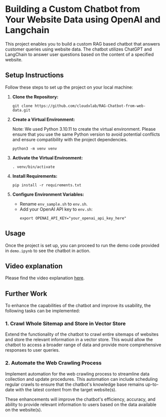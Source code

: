 # Building a Custom Chatbot from Your Website Data using OpenAI and Langchain

This project enables you to build a custom RAG based chatbot that answers customer queries using website data. The chatbot utilizes ChatGPT and LangChain to answer user questions based on the content of a specified website.

## Setup Instructions

Follow these steps to set up the project on your local machine:

1. **Clone the Repository:**
   ```
   git clone https://github.com/cloudxlab/RAG-Chatbot-from-web-data.git
   ```

2. **Create a Virtual Environment:**

   Note: We used Python 3.10.11 to create the virtual environment. Please ensure that you use the same Python version to avoid potential conflicts and ensure compatibility with the project dependencies.
   ```
   python3 -m venv venv
   ```

4. **Activate the Virtual Environment:**
   ```
   . venv/bin/activate
   ```

5. **Install Requirements:**
   ```
   pip install -r requirements.txt
   ```

6. **Configure Environment Variables:**
   - Rename `env_sample.sh` to `env.sh`.
   - Add your OpenAI API key to `env.sh`:
     ```
     export OPENAI_API_KEY="your_openai_api_key_here"
     ```

## Usage

Once the project is set up, you can proceed to run the demo code provided in `demo.ipynb` to see the chatbot in action.

## Video explanation

Please find the video explanation [here](https://youtube.com/live/RMt7UaVs33A).

## Further Work

To enhance the capabilities of the chatbot and improve its usability, the following tasks can be implemented:

### 1. Crawl Whole Sitemap and Store in Vector Store

Extend the functionality of the chatbot to crawl entire sitemaps of websites and store the relevant information in a vector store. This would allow the chatbot to access a broader range of data and provide more comprehensive responses to user queries.

### 2. Automate the Web Crawling Process

Implement automation for the web crawling process to streamline data collection and update procedures. This automation can include scheduling regular crawls to ensure that the chatbot's knowledge base remains up-to-date with the latest content from the target website(s).

These enhancements will improve the chatbot's efficiency, accuracy, and ability to provide relevant information to users based on the data available on the website(s).
